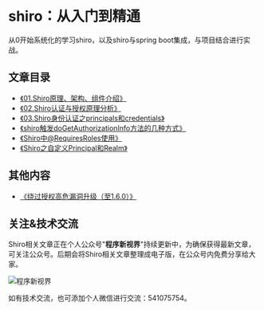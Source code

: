 # shiro：从入门到精通

从0开始系统化的学习shiro，以及shiro与spring boot集成，与项目结合进行实战。

## 文章目录

- [《01.Shiro原理、架构、组件介绍》](./article/01.Shiro原理、架构、组件介绍.md)
- [《02.Shiro认证与授权原理分析》](./article/02.Shiro认证与授权原理分析.md)
- [《03.Shiro身份认证之principals和credentials》](./article/03.Shiro身份认证之principals和credentials.md)
- [《shiro触发doGetAuthorizationInfo方法的几种方式》](./article/shiro触发doGetAuthorizationInfo方法的几种方式.md)
- [《Shiro中@RequiresRoles使用》](./article/Shiro中@RequiresRoles使用.md)
- [《Shiro之自定义Principal和Realm》](./article/Shiro之自定义Principal和Realm.md)

## 其他内容

- [《绕过授权高危漏洞升级（至1.6.0）》](./other/绕过授权高危漏洞升级.md)


## 关注&技术交流

Shiro相关文章正在个人公众号"**程序新视界**"持续更新中，为确保获得最新文章，可关注公众号。后期会将Shiro相关文章整理成电子版，在公众号内免费分享给大家。

![程序新视界](https://www.choupangxia.com/wp-content/uploads/2019/07/weixin.jpg)

如有技术交流，也可添加个人微信进行交流：541075754。
